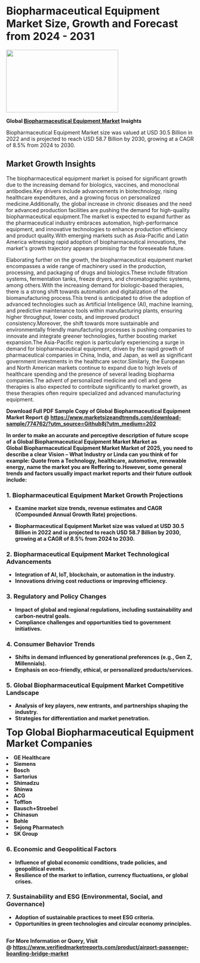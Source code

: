 <H1>Biopharmaceutical Equipment Market Size, Growth and Forecast from 2024 - 2031</H1><img class="aligncenter size-medium wp-image-584254" src="https://thirdeyenews.in/wp-content/uploads/2024/09/Global-Market-Research-300x168.jpeg" alt="" width="300" height="168" /><p><strong>Global&nbsp;<a href="https://www.marketsizeandtrends.com/download-sample/774762/?utm_source=Github8j?utm_medium=202">Biopharmaceutical Equipment Market</a> Insights</strong></p><p>Biopharmaceutical Equipment Market size was valued at USD 30.5 Billion in 2022 and is projected to reach USD 58.7 Billion by 2030, growing at a CAGR of 8.5% from 2024 to 2030.</p><p><h2>Market Growth Insights</h2> <p>The biopharmaceutical equipment market is poised for significant growth due to the increasing demand for biologics, vaccines, and monoclonal antibodies.Key drivers include advancements in biotechnology, rising healthcare expenditures, and a growing focus on personalized medicine.Additionally, the global increase in chronic diseases and the need for advanced production facilities are pushing the demand for high-quality biopharmaceutical equipment.The market is expected to expand further as the pharmaceutical industry embraces automation, high-performance equipment, and innovative technologies to enhance production efficiency and product quality.With emerging markets such as Asia-Pacific and Latin America witnessing rapid adoption of biopharmaceutical innovations, the market's growth trajectory appears promising for the foreseeable future.</p> <p>Elaborating further on the growth, the biopharmaceutical equipment market encompasses a wide range of machinery used in the production, processing, and packaging of drugs and biologics.These include filtration systems, fermentation tanks, freeze dryers, and chromatographic systems, among others.With the increasing demand for biologic-based therapies, there is a strong shift towards automation and digitalization of the biomanufacturing process.This trend is anticipated to drive the adoption of advanced technologies such as Artificial Intelligence (AI), machine learning, and predictive maintenance tools within manufacturing plants, ensuring higher throughput, lower costs, and improved product consistency.Moreover, the shift towards more sustainable and environmentally friendly manufacturing processes is pushing companies to innovate and integrate greener technologies, further boosting market expansion.The Asia-Pacific region is particularly experiencing a surge in demand for biopharmaceutical equipment, driven by the rapid growth of pharmaceutical companies in China, India, and Japan, as well as significant government investments in the healthcare sector.Similarly, the European and North American markets continue to expand due to high levels of healthcare spending and the presence of several leading biopharma companies.The advent of personalized medicine and cell and gene therapies is also expected to contribute significantly to market growth, as these therapies often require specialized and advanced manufacturing equipment.<strong></p><p><span class=""><strong>Download Full PDF Sample Copy of Global Biopharmaceutical Equipment Market Report</strong> @ <a href="https://www.marketsizeandtrends.com/download-sample/774762/?utm_source=Github8j?utm_medium=202" target="_blank">https://www.marketsizeandtrends.com/download-sample/774762/?utm_source=Github8j?utm_medium=202</a></span></p><p>In order to make an accurate and perceptive description of future scope of a Global&nbsp;Biopharmaceutical Equipment Market Market as Global&nbsp;Biopharmaceutical Equipment Market Market of 2025, you need to describe a clear Vision &ndash; What Industry or Linda can you think of for example: Quote from a Technology, healthcare, automotive, renewable energy, name the market you are Reffering to.However, some general trends and factors usually impact market reports and their future outlook include:</p><h3>1.&nbsp;<strong>Biopharmaceutical Equipment Market Growth Projections</strong></h3><ul><li>Examine market size trends, revenue estimates and CAGR (Compounded Annual Growth Rate) projections.</li><li><p>Biopharmaceutical Equipment Market size was valued at USD 30.5 Billion in 2022 and is projected to reach USD 58.7 Billion by 2030, growing at a CAGR of 8.5% from 2024 to 2030.</p></li></ul><h3>2.&nbsp;<strong>Biopharmaceutical Equipment Market Technological Advancements</strong></h3><ul><li>Integration of AI, IoT, blockchain, or automation in the industry.</li><li>Innovations driving cost reductions or improving efficiency.</li></ul><h3>3.&nbsp;<strong>Regulatory and Policy Changes</strong></h3><ul><li>Impact of global and regional regulations, including sustainability and carbon-neutral goals.</li><li>Compliance challenges and opportunities tied to government initiatives.</li></ul><h3>4.&nbsp;<strong>Consumer Behavior Trends</strong></h3><ul><li>Shifts in demand influenced by generational preferences (e.g., Gen Z, Millennials).</li><li>Emphasis on eco-friendly, ethical, or personalized products/services.</li></ul><h3>5.&nbsp;<strong>Global Biopharmaceutical Equipment Market Competitive Landscape</strong></h3><ul><li>Analysis of key players, new entrants, and partnerships shaping the industry.</li><li>Strategies for differentiation and market penetration.</li></ul><p data-pm-slice="1 1 []"><span style="color: inherit; font-family: inherit; font-size: 25px;">Top Global Biopharmaceutical Equipment Market Companies</span></p><div class="" data-test-id=""><p><li>GE Healthcare</li><li> Siemens</li><li> Bosch</li><li> Sartorius</li><li> Shimadzu</li><li> Shinwa</li><li> ACG</li><li> Tofflon</li><li> Bausch+Stroebel</li><li> Chinasun</li><li> Bohle</li><li> Sejong Pharmatech</li><li> SK Group</li></p></div><h3>6.&nbsp;<strong>Economic and Geopolitical Factors</strong></h3><ul><li>Influence of global economic conditions, trade policies, and geopolitical events.</li><li>Resilience of the market to inflation, currency fluctuations, or global crises.</li></ul><h3>7.&nbsp;<strong>Sustainability and ESG (Environmental, Social, and Governance)</strong></h3><ul><li>Adoption of sustainable practices to meet ESG criteria.</li><li>Opportunities in green technologies and circular economy principles.</li></ul><h2><strong style="font-size: 14px;">For More Information or Query, Visit @&nbsp;</strong><a style="background-color: #ffffff; font-size: 14px;" href="https://www.marketsizeandtrends.com/report/biopharmaceutical-equipment-market/" target="_blank">https://www.verifiedmarketreports.com/product/airport-passenger-boarding-bridge-market</a></h2>